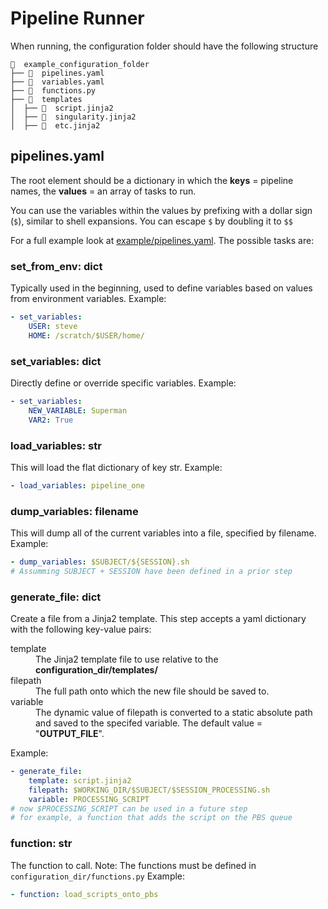# Pipeline Runner

When running, the configuration folder should have the following structure
```
  example_configuration_folder
├──   pipelines.yaml
├──   variables.yaml
├──   functions.py
├──   templates
│  ├──   script.jinja2
│  ├──   singularity.jinja2
│  ├──   etc.jinja2

```

## pipelines.yaml
The root element should be a dictionary in which the **keys** = pipeline names,
the **values** = an array of tasks to run.

You can use the variables within the values by prefixing with a dollar sign
(`$`), similar to shell expansions. You can escape `$` by doubling it to `$$`

For a full example look at [example/pipelines.yaml](example/pipelines.yaml). The possible tasks are:

### set_from_env: dict
Typically used in the beginning, used to define variables based on values
from environment variables.
Example:

```yaml
- set_variables:
    USER: steve
    HOME: /scratch/$USER/home/
```
### set_variables: dict
Directly define or override specific variables.
Example:

```yaml
- set_variables:
    NEW_VARIABLE: Superman
    VAR2: True
```
### load_variables: str
This will load the flat dictionary of key str. Example:
```yaml
- load_variables: pipeline_one
```

### dump_variables: filename
This will dump all of the current variables into a file, specified by filename. Example:
```yaml
- dump_variables: $SUBJECT/${SESSION}.sh
# Assumming SUBJECT + SESSION have been defined in a prior step
```

### generate_file: dict
Create a file from a Jinja2 template. This step accepts a yaml dictionary
with the following key-value pairs:
<dl>
  <dt>template</dt>
  <dd>The Jinja2 template file to use relative to the <b>configuration_dir/templates/</b></dd>
  <dt>filepath</dt>
  <dd>The full path onto which the new file should be saved to. </dd>
  <dt>variable</dt>
  <dd>The dynamic value of filepath is converted to a static absolute path and
  saved to the specifed variable. The default value = "<b>OUTPUT_FILE</b>".</dd>
</dl>

Example:

```yaml
- generate_file:
    template: script.jinja2
    filepath: $WORKING_DIR/$SUBJECT/$SESSION_PROCESSING.sh
    variable: PROCESSING_SCRIPT
# now $PROCESSING_SCRIPT can be used in a future step
# for example, a function that adds the script on the PBS queue
```
### function: str
The function to call. Note: The functions must be defined in `configuration_dir/functions.py`
Example:

```yaml
- function: load_scripts_onto_pbs
```
